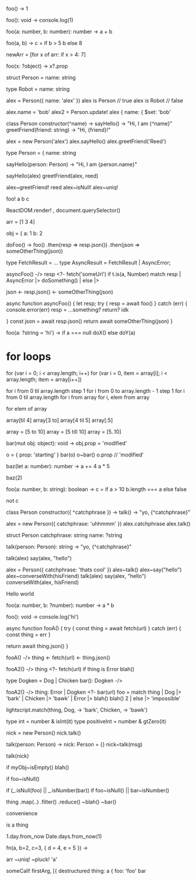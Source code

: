 

foo() ->
  1

foo(): void -> console.log(1)

foo(a: number, b: number): number ->
  a + b

foo(a, b) -> 
  c = if b > 5
    b 
  else 
    8

  
  newArr = [for x of arr: if x > 4: 7]

foo(x: ?object) ->
  x?.prop

struct Person = 
  name: string

type Robot = 
  name: string

alex = Person({ name: 'alex' })
alex is Person // true
alex is Robot // false

alex.name = 'bob'
alex2 = Person.update! alex {
  name: { $set: 'bob' 


class Person
  constructor(^name) ->
  sayHello() -> 
    "Hi, I am {^name}"
  greetFriend(friend: string) -> 
    "Hi, {friend}!"

alex = new Person('alex')
alex.sayHello()
alex.greetFriend('Reed')

type Person = {
  name: string

sayHello(person: Person) -> "Hi, I am {person.name}"

sayHello(alex)
greetFriend(alex, reed)

alex~greetFriend! reed
alex~isNull!
alex~uniq!


foo!
  a
  b
  c

ReactDOM.render!
  <Application>
    <Blah />
  </Application>
  , document.querySelector()

arr = [1 3 4]

obj = {
  a: 1
  b: 2



doFoo() ->
  foo()
    .then(resp => resp.json())
    .then(json => someOtherThing(json))

type FetchResult = ...
type AsyncResult = FetchResult | AsyncError;

asyncFoo() -/>
  resp <?- fetch('someUrl')
  if t.is(a, Number)
  match resp 
    | AsyncError |> 
      doSomething()
    | else |> 

  json <- resp.json()
  <- someOtherThing(json)

async function asyncFoo() {
  let resp;
  try {
    resp = await foo()
  } catch (err) {
    console.error(err)
    resp = ...something?
    return? idk

  }
  const json = await resp.json()
  return await someOtherThing(json)
}


foo(a: ?string = 'hi') ->
  if a === null
    doX()
  else
    doY(a)


























# for loops
for (var i = 0; i < array.length; i++)
for (var i = 0, item = array[i]; i < array.length; item = array[i++])

for i from 0 til array.length step 1
for i from 0 to array.length - 1 step 1
for i from 0 til array.length
for i from array
for i, elem from array

for elem of array


array[til 4]
array[3 to]
array[4 til 5]
array[:5]

array = [5 to 10]
array = [5 till 10]
array = [5..10]








bar(mut obj: object): void ->
  obj.prop = 'modified'

o = { prop: 'starting' }
bar(o)
o~bar()
o.prop // 'modified'



baz(let a: number): number ->
  a += 4
  a * 5

baz(2)

foo(a: number, b: string): boolean ->
  c = if a > 10
    b.length === a
  else
    false

  not c



class Person
  constructor({ ^catchphrase }) ->
  talk() ->
    "yo, {^catchphrase}"

alex = new Person({ catchphrase: 'uhhmmm' })
alex.catchphrase
alex.talk()

struct Person 
  catchphrase: string
  name: ?string

talk(person: Person): string ->
  "yo, {^catchphrase}"

talk(alex)
say(alex, "hello")



alex = Person({ catchphrase: 'thats cool' })
alex~talk()
alex~say("hello")
alex~converseWith(hisFriend)
talk(alex)
say(alex, "hello")
converseWith(alex, hisFriend)














Hello world

foo(a: number, b: ?number): number ->
  a * b


foo(): void ->
  console.log('hi')

async function fooA() {
  try {
    const thing = await fetch(url)
  } catch (err) {
    const thing = err
  }

  return await thing.json()
}

fooA() -/>
  thing <- fetch(url)
  <- thing.json()


fooA2() -/>
  thing <?- fetch(url)
  if thing is Error
    blah()

type Dogken = Dog | Chicken
bar(): Dogken -/>

fooA2() -/>
  thing: Error | Dogken <?- bar(url)
  foo = match thing
    | Dog |> 'bark'
    | Chicken |> 'bawk'
    | Error |>
      blah()
      blah()
      2
    | else |> 'impossible'

lightscript.match(thing, Dog, -> 'bark', Chicken, -> 'bawk')


type int = number & isInt(it)
type positiveInt = number & gtZero(it)

nick = new Person()
nick.talk()

talk(person: Person) ->
nick: Person = {}
nick~talk(msg)

talk(nick)


if myObj~isEmpty()
  blah()

if foo~isNull()

if (_.isNull(foo) || _.isNumber(bar))
if foo~isNull() || bar~isNumber()

thing
  .map(..)
  .filter()
  .reduce()
  ~blah()
  ~bar()

convenience

is
a thing

1.day.from_now
Date.days.from_now(1)

fn(a, b=2, c=3, { d = 4, e = 5 }) ->


arr
  ~uniq!
  ~pluck! 'a'

someCall! firstArg, [{
    destructured
    thing: a
  {
    foo: 'foo'
    bar
